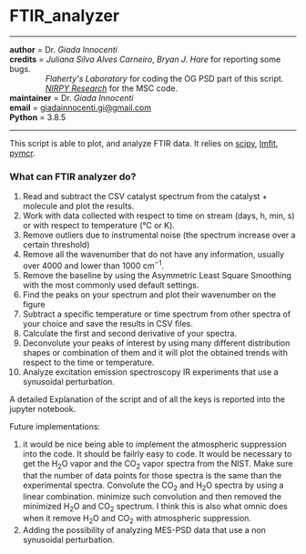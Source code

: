 # FTIR_analyzer
___________________________________________________________________________________
__author__ = Dr. *Giada Innocenti* \
__credits__ = *Juliana Silva Alves Carneiro*, *Bryan J. Hare* for reporting some bugs.\
&nbsp;&nbsp;&nbsp;&nbsp;&nbsp;&nbsp;&nbsp;&nbsp;&nbsp;&nbsp;&nbsp;&nbsp;&nbsp;&nbsp;&nbsp;
*Flaherty's Laboratory* for coding the OG PSD part of this script.\
&nbsp;&nbsp;&nbsp;&nbsp;&nbsp;&nbsp;&nbsp;&nbsp;&nbsp;&nbsp;&nbsp;&nbsp;&nbsp;&nbsp;&nbsp;
[*NIRPY Research*](https://nirpyresearch.com) for the MSC code.\
__maintainer__ = Dr. *Giada Innocenti*  \
__email__ = giadainnocenti.gi@gmail.com \
__Python__ = 3.8.5
__________________________________________________________________________________

This script is able to plot, and analyze FTIR data. It relies on [scipy](https://www.scipy.org/scipylib/index.html), [lmfit](https://lmfit.github.io/lmfit-py/intro.html), [pymcr](https://pages.nist.gov/pyMCR/). 

### What can FTIR analyzer do?
1. Read and subtract the CSV catalyst spectrum from the catalyst + molecule and plot the results.
2. Work with data collected with respect to time on stream (days, h, min, s) or with respect to temperature (℃ or K).
3. Remove outliers due to instrumental noise (the spectrum increase over a certain threshold)
4. Remove all the wavenumber that do not have any information, usually over 4000 and lower than 1000 cm$^{-1}$.
5. Remove the baseline by using the Asymmetric Least Square Smoothing with the most commonly used default settings.
6. Find the peaks on your spectrum and plot their wavenumber on the figure
7. Subtract a specific temperature or time spectrum from other spectra of your choice and save the results in CSV files.
8. Calculate the first and second derivative of your spectra.
9. Deconvolute your peaks of interest by using many different distribution shapes or combination of them and it will plot the obtained trends with respect to the time or temperature.
10. Analyze excitation emission spectroscopy IR experiments that use a synusoidal perturbation.

A detailed Explanation of the script and of all the keys is reported into the jupyter notebook.


Future implementations:

1. it would be nice being able to implement the atmospheric suppression into the code. It should be failrly easy to code. It would be necessary to get the H$_2$O vapor and the CO$_2$ vapor spectra from the NIST. Make sure that the number of data points for those spectra is the same than the experimental spectra. Convolute the CO$_2$ and H$_2$O spectra by using a linear combination. minimize such convolution and then removed the minimized H$_2$O and CO$_2$ spectrum. I think this is also what omnic does when it remove H$_2$O and CO$_2$ with atmospheric suppression.
2. Adding the possibility of analyzing MES-PSD data that use a non synusoidal perturbation.
